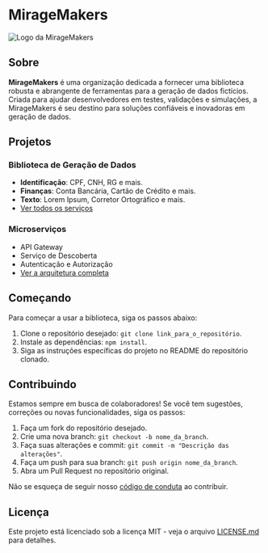# MirageMakers

![Logo da MirageMakers](link_para_o_logo_da_organização.jpg)

## Sobre

**MirageMakers** é uma organização dedicada a fornecer uma biblioteca robusta e abrangente de ferramentas para a geração de dados fictícios. Criada para ajudar desenvolvedores em testes, validações e simulações, a MirageMakers é seu destino para soluções confiáveis e inovadoras em geração de dados.

## Projetos

### Biblioteca de Geração de Dados

- **Identificação**: CPF, CNH, RG e mais.
- **Finanças**: Conta Bancária, Cartão de Crédito e mais.
- **Texto**: Lorem Ipsum, Corretor Ortográfico e mais.
- [Ver todos os serviços](link_para_lista_completa)

### Microserviços

- API Gateway
- Serviço de Descoberta
- Autenticação e Autorização
- [Ver a arquitetura completa](link_para_documento_de_arquitetura)

## Começando

Para começar a usar a biblioteca, siga os passos abaixo:

1. Clone o repositório desejado: `git clone link_para_o_repositório`.
2. Instale as dependências: `npm install`.
3. Siga as instruções específicas do projeto no README do repositório clonado.

## Contribuindo

Estamos sempre em busca de colaboradores! Se você tem sugestões, correções ou novas funcionalidades, siga os passos:

1. Faça um fork do repositório desejado.
2. Crie uma nova branch: `git checkout -b nome_da_branch`.
3. Faça suas alterações e commit: `git commit -m "Descrição das alterações"`.
4. Faça um push para sua branch: `git push origin nome_da_branch`.
5. Abra um Pull Request no repositório original.

Não se esqueça de seguir nosso [código de conduta](link_para_codigo_de_conduta) ao contribuir.

## Licença

Este projeto está licenciado sob a licença MIT - veja o arquivo [LICENSE.md](link_para_licenca) para detalhes.
